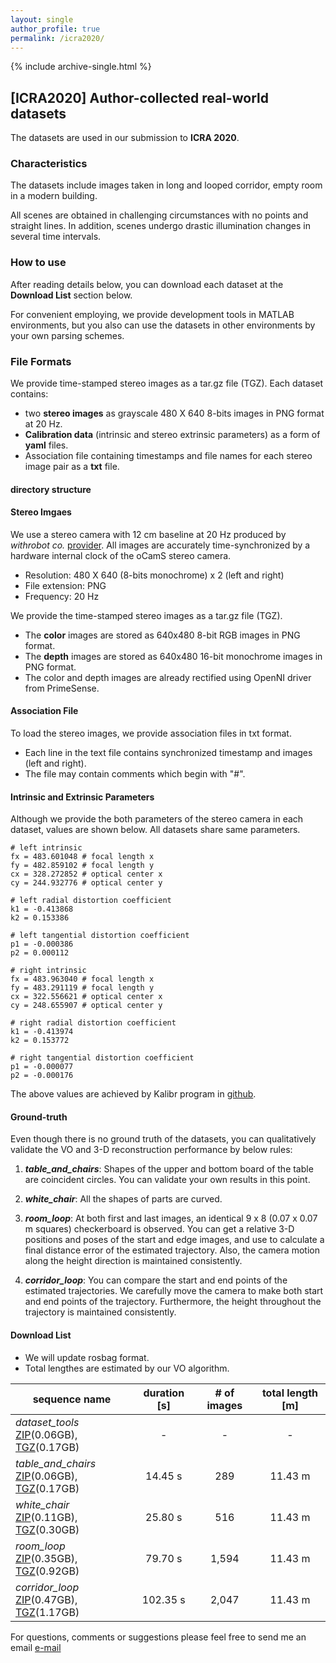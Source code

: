 ```yaml
---
layout: single
author_profile: true
permalink: /icra2020/
---
```


{% include archive-single.html %}
## [ICRA2020] Author-collected real-world datasets

The datasets are used in our submission to **ICRA 2020**.

### Characteristics
The datasets include images taken in long and looped corridor, empty room in a modern building.  

All scenes are obtained in challenging circumstances with no points and straight lines. In addition, scenes undergo drastic illumination changes in several time intervals.

### How to use
After reading details below, you can download each dataset at the **Download List** section below.

For convenient employing, we provide development tools in MATLAB environments, but you also can use the datasets in other environments by your own parsing schemes.

### File Formats
We provide time-stamped stereo images as a tar.gz file (TGZ). Each dataset contains:
* two **stereo images** as grayscale 480 X 640 8-bits images in PNG format at 20 Hz.
* **Calibration data** (intrinsic and stereo extrinsic parameters) as a form of **yaml** files.
* Association file containing timestamps and file names for each stereo image pair as a **txt** file.

#### directory structure

#### Stereo Imgaes
We use a stereo camera with 12 cm baseline at 20 Hz produced by *withrobot co.* [provider][provider]. 
All images are accurately time-synchronized by a hardware internal clock of the oCamS stereo camera. 

* Resolution: 480 X 640 (8-bits monochrome) x 2 (left and right)
* File extension: PNG
* Frequency: 20 Hz

We provide the time-stamped stereo images as a tar.gz file (TGZ). 

* The **color** images are stored as 640x480 8-bit RGB images in PNG format.
* The **depth** images are stored as 640x480 16-bit monochrome images in PNG format.
* The color and depth images are already rectified using OpenNI driver from PrimeSense.

#### Association File
To load the stereo images, we provide association files in txt format.
	
* Each line in the text file contains synchronized timestamp and images (left and right).
* The file may contain comments which begin with "#".

#### Intrinsic and Extrinsic Parameters
Although we provide the both parameters of the stereo camera in each dataset, values are shown below. All datasets share same parameters.

```
# left intrinsic
fx = 483.601048 # focal length x
fy = 482.859102 # focal length y
cx = 328.272852 # optical center x
cy = 244.932776 # optical center y

# left radial distortion coefficient
k1 = -0.413868
k2 = 0.153386

# left tangential distortion coefficient
p1 = -0.000386
p2 = 0.000112
```

```
# right intrinsic
fx = 483.963040 # focal length x
fy = 483.291119 # focal length y
cx = 322.556621 # optical center x
cy = 248.655907 # optical center y

# right radial distortion coefficient
k1 = -0.413974
k2 = 0.153772

# right tangential distortion coefficient
p1 = -0.000077
p2 = -0.000176
```

The above values are achieved by Kalibr program in [github][kalibr].

#### Ground-truth
Even though there is no ground truth of the datasets, you can qualitatively validate the VO and 3-D reconstruction performance by below rules:

1. ***table_and_chairs***: Shapes of the upper and bottom board of the table are coincident circles. You can validate your own results in this point. 

2. ***white_chair***: All the shapes of parts are curved.

3. ***room_loop***: At both first and last images, an identical 9 x 8 (0.07 x 0.07 m squares) checkerboard is observed. You can get a relative 3-D positions and poses of the start and edge images, and use to calculate a final distance error of the estimated trajectory. Also, the camera motion along the height direction is maintained consistently.

4. ***corridor_loop***: You can compare the start and end points of the estimated trajectories. We carefully move the camera to make both start and end points of the trajectory. Furthermore, the height throughout the trajectory is maintained consistently.

#### Download List
* We will update rosbag format.
* Total lengthes are estimated by our VO algorithm.

| sequence name | duration [s] | # of images | total length [m] |
|-------------|:----------:|:-----------:|:---------:|
| *dataset_tools* <br> [ZIP][zip_tools](0.06GB), [TGZ][tar_tools](0.17GB) | - | - | - |
| *table_and_chairs* <br> [ZIP][zip_table_and_chairs](0.06GB), [TGZ][tar_table_and_chairs](0.17GB) | 14.45 s | 289 | 11.43 m |
| *white_chair* <br> [ZIP][zip_white_chair](0.11GB), [TGZ][tar_white_chair](0.30GB) | 25.80 s | 516 | 11.43 m |
| *room_loop* <br> [ZIP][zip_room_loop](0.35GB), [TGZ][tar_room_loop](0.92GB) | 79.70 s | 1,594 | 11.43 m |
| *corridor_loop* <br> [ZIP][zip_corridor_loop](0.47GB), [TGZ][tar_corridor_loop](1.17GB) | 102.35 s | 2,047 | 11.43 m |

For questions, comments or suggestions please feel free to send me an email [e-mail][myemail]

[kalibr]:https://github.com/ethz-asl/kalibr
[provider]: https://github.com/withrobot/oCams
[zip_tools]: http://larr.snu.ac.kr/changhyeon/icra2020/dataset_tools.zip
[tar_tools]: http://larr.snu.ac.kr/changhyeon/icra2020/dataset_tools.tar

[zip_table_and_chairs]: http://larr.snu.ac.kr/changhyeon/icra2020/table_and_chairs.zip
[tar_table_and_chairs]: http://larr.snu.ac.kr/changhyeon/icra2020/table_and_chairs.tar
[rawlog_table_and_chairs]: http://larr.snu.ac.kr/changhyeon/icra2020/table_and_chairs/association_stereo.txt

[zip_white_chair]: http://larr.snu.ac.kr/changhyeon/icra2020/white_chair.zip
[tar_white_chair]: http://larr.snu.ac.kr/changhyeon/icra2020/white_chair.tar
[rawlog_white_chair]: http://larr.snu.ac.kr/changhyeon/icra2020/white_chair/association_stereo.txt

[zip_room_loop]: http://larr.snu.ac.kr/changhyeon/icra2020/room_loop.zip
[tar_room_loop]: http://larr.snu.ac.kr/changhyeon/icra2020/room_loop.tar
[rawlog_room_loop]: http://larr.snu.ac.kr/changhyeon/icra2020/room_loop/association_stereo.txt

[zip_corridor_loop]: http://larr.snu.ac.kr/changhyeon/icra2020/corridor_loop.zip
[tar_corridor_loop]: http://larr.snu.ac.kr/changhyeon/icra2020/corridor_loop.tar
[rawlog_corridor_loop]: http://larr.snu.ac.kr/changhyeon/icra2020/corridor_loop/association_stereo.txt

[myemail]: mailto:hyun91015@gmail.com
